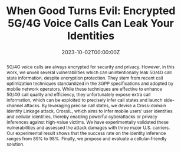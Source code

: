 ---
title: "When Good Turns Evil: Encrypted 5G/4G Voice Calls Can Leak Your Identities"
authors:
  - admin
  - Tian Xie
  - Guan-Hua Tu
  - Chunyi Peng
  - Chi-Yu Li
  - Andrew Hou
  - Sihan Wang
  - Yiwen Hu
  - Min-Yue Chen
  - Li Xiao
  - Xiaoming Liu
  
author_notes:
- "Equal contribution"
- "Equal contribution"
date: "2023-10-02T00:00:00Z"
doi: "10.1109/CNS59707.2023.10288900"

# Schedule page publish date (NOT publication's date).
publishDate: "2023-10-02T00:00:00Z"

# Publication type.
# Accepts a single type but formatted as a YAML list (for Hugo requirements).
# Enter a publication type from the CSL standard.
publication_types: ["paper-conference"]

# Publication name and optional abbreviated publication name.
publication: "2023 IEEE Conference on Communications and Network Security"
publication_short: "CNS '23"

abstract: 5G/4G voice calls are always encrypted for security and privacy. However, in this work, we unveil several vulnerabilities which can unintentionally leak 5G/4G call state information, despite encryption protection. They stem from recent call optimization techniques standardized in the 3GPP specifications and adopted by mobile network operators. While these techniques are effective to enhance 5G/4G call quality and efficiency, they unfortunately expose extra call information, which can be exploited to precisely infer call states and launch side-channel attacks. By leveraging precise call states, we devise a Cross-domain Identity Linkage attack, CrossIL, which aims to infer mobile users’ user identities and cellular identities, thereby enabling powerful cyberattacks or privacy inferences against high-value victims. We have experimentally validated these vulnerabilities and assessed the attack damages with three major U.S. carriers. Our experimental result shows that the success rate on the identity inference ranges from 89\% to 98\%. Finally, we propose and evaluate a cellular-friendly solution.

# Summary. An optional shortened abstract.
summary: This study uncovers vulnerabilities in 5G/4G call optimization techniques that, despite encryption, can leak call state information, enabling side-channel attacks like Cross-domain Identity Linkage (CrossIL) with identity inference success rates of up to 98\%.

tags:
- Source Themes
featured: false

# links:
# - name: ""
#   url: ""
url_pdf: https://ieeexplore.ieee.org/abstract/document/10288900/
#url_code: 'https://github.com/HugoBlox/hugo-blox-builder'
#url_dataset: ''
#url_poster: ''
#url_project: ''
#url_slides: ''
#url_source: ''
#url_video: ''

# Featured image
# To use, add an image named `featured.jpg/png` to your page's folder. 
image:
  caption: 'Image credit: [**Unsplash**](https://unsplash.com/photos/jdD8gXaTZsc)'
  focal_point: ""
  preview_only: false

# Associated Projects (optional).
#   Associate this publication with one or more of your projects.
#   Simply enter your project's folder or file name without extension.
#   E.g. `internal-project` references `content/project/internal-project/index.md`.
#   Otherwise, set `projects: []`.
projects: []

# Slides (optional).
#   Associate this publication with Markdown slides.
#   Simply enter your slide deck's filename without extension.
#   E.g. `slides: "example"` references `content/slides/example/index.md`.
#   Otherwise, set `slides: ""`.
slides: example
---
